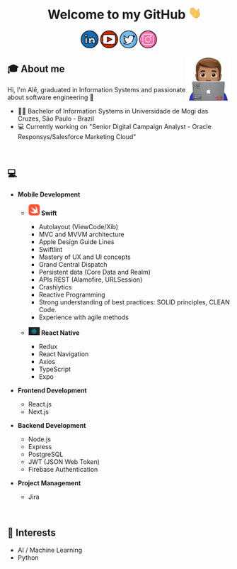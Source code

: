 <h1 align="center">&nbsp;&nbsp;&nbsp;&nbsp;Welcome to my GitHub <img src="https://github.com/alxgois/alxgois/blob/main/img/Hi.gif" width="30px" /></h1>
<p align="center">
    <a href="https://www.linkedin.com/in/alexsandergois" target="_blank"><img src="https://github.com/alxgois/alxgois/blob/main/img/linkedin.png" width="40px" /></a>
    <a href="" target="_blank"><img src="https://github.com/alxgois/alxgois/blob/main/img/youtube.png" width="40px" /></a>
    <a href="https://twitter.com/alxgois" target="_blank"><img src="https://github.com/alxgois/alxgois/blob/main/img/twitter.png" width="40px" /></a>
    <a href="https://www.instagram.com/alxgois/"><img src="https://github.com/alxgois/alxgois/blob/main/img/instagram.png" width="40px" /></a>
  </p>
  
  <img src="https://github.com/alxgois/alxgois/blob/main/img/picture-ale.png" align="right" width="20%"/>

## :mortar_board: About me 
Hi, I'm Alê, graduated in Information Systems and passionate about software engineering 📲
- 👨‍🎓 Bachelor of Information Systems in Universidade de Mogi das Cruzes, São Paulo - Brazil 
- 💻 Currently working on "Senior Digital Campaign Analyst - Oracle Responsys/Salesforce Marketing Cloud"
<br/>

## :computer:
- **Mobile Development**
	- <img src="https://github.com/alxgois/alxgois/blob/main/img/swift.png" width="25px" />&nbsp;**Swift**&nbsp;&nbsp;&nbsp; 
      - Autolayout (ViewCode/Xib)
      - MVC and MVVM architecture
      <!-- Pipelines CI/CD (Fastlane/Firebase)-->
      - Apple Design Guide Lines
      - Swiftlint
      - Mastery of UX and UI concepts
      - Grand Central Dispatch
      - Persistent data (Core Data and Realm)
      - APIs REST (Alamofire, URLSession)
      - Crashlytics
      - Reactive Programming
      - Strong understanding of best practices: SOLID principles, CLEAN Code.
      - Experience with agile methods
  

	- <img src="https://github.com/alxgois/alxgois/blob/main/img/reactNative.png" width="25px" />&nbsp;**React Native**&nbsp;&nbsp;&nbsp;
      - Redux
      - React Navigation
      - Axios
      - TypeScript
      - Expo


- **Frontend Development**
	- React.js
	- Next.js

- **Backend Development**
	- Node.js
	- Express
	- PostgreSQL
	- JWT (JSON Web Token)
	- Firebase Authentication

- **Project Management**
	- Jira

<br/>

## 📌 Interests
- AI / Machine Learning
- Python
